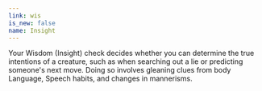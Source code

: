 ```yaml
---
link: wis
is_new: false
name: Insight
---
```

Your Wisdom (Insight) check decides whether you can determine the true intentions of a creature,
such as when searching out a lie or predicting someone's next move. Doing so involves gleaning clues
from body Language, Speech habits, and changes in mannerisms.

